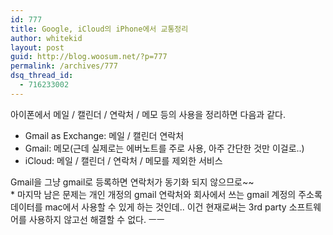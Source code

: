 ```yaml
---
id: 777
title: Google, iCloud의 iPhone에서 교통정리
author: whitekid
layout: post
guid: http://blog.woosum.net/?p=777
permalink: /archives/777
dsq_thread_id:
  - 716233002
---
```

아이폰에서 메일 / 캘린더 / 연락처 / 메모 등의 사용을 정리하면 다음과 같다.

  * Gmail as Exchange: 메일 / 캘린더 연락처
  * Gmail: 메모(근데 실제로는 에버노트를 주로 사용, 아주 간단한 것만 이걸로..)
  * iCloud: 메일 / 캘린더 / 연락처 / 메모를 제외한 서비스

<div>
  Gmail을 그냥 gmail로 등록하면 연락처가 동기화 되지 않으므로~~
</div>

<div>
  * 마지막 남은 문제는 개인 개정의 gmail 연락처와 회사에서 쓰는 gmail 계정의 주소록 데이터를 mac에서 사용할 수 있게 하는 것인데.. 이건 현재로써는 3rd party 소프트웨어를 사용하지 않고선 해결할 수 없다. ㅡㅡ
</div>